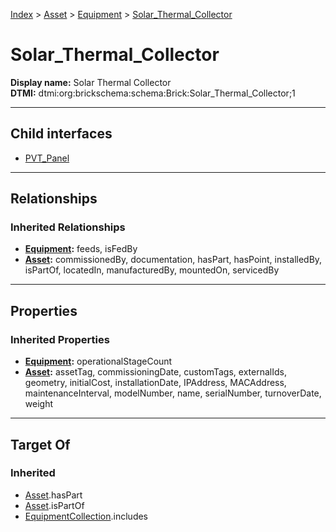 [Index](../../../Index.md) > [Asset](../../Asset.md) > [Equipment](../Equipment.md) > [Solar_Thermal_Collector](#)
# Solar_Thermal_Collector

**Display name:** Solar Thermal Collector<br />
**DTMI:** dtmi:org:brickschema:schema:Brick:Solar_Thermal_Collector;1

---

## Child interfaces
* [PVT_Panel](PVT_Panel.md)

---

## Relationships

### Inherited Relationships
* **[Equipment](../Equipment.md):** feeds, isFedBy
* **[Asset](../../Asset.md):** commissionedBy, documentation, hasPart, hasPoint, installedBy, isPartOf, locatedIn, manufacturedBy, mountedOn, servicedBy

---

## Properties

### Inherited Properties
* **[Equipment](../Equipment.md):** operationalStageCount
* **[Asset](../../Asset.md):** assetTag, commissioningDate, customTags, externalIds, geometry, initialCost, installationDate, IPAddress, MACAddress, maintenanceInterval, modelNumber, name, serialNumber, turnoverDate, weight

---

## Target Of
### Inherited
* [Asset](../../Asset.md).hasPart
* [Asset](../../Asset.md).isPartOf
* [EquipmentCollection](../../../Collection/AssetCollection/EquipmentCollection/EquipmentCollection.md).includes
